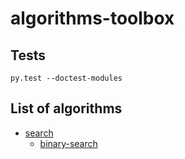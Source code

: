 # algorithms-toolbox

## Tests

```
py.test --doctest-modules
```

## List of algorithms

- [search](algorithms-toolbox/search)
    - [binary-search](algorithms-toolbox/search/binary_search.py)
